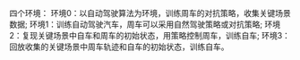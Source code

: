 四个环境：
    环境0：以自动驾驶算法为环境，训练周车的对抗策略，收集关键场景数据;
    环境1：训练自动驾驶汽车，周车可以采用自然驾驶策略或对抗策略;
    环境2：复现关键场景中自车和周车的初始状态，用策略控制周车，训练自车;
    环境3：回放收集的关键场景中周车轨迹和自车的初始状态，训练自车。

